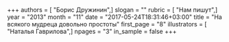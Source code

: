 +++
authors = [ "Борис Дружинин",]
slogan = ""
rubric = [ "Нам пишут",]
year = "2013"
month = "11"
date = "2017-05-24T18:31:46+03:00"
title = "На всякого мудреца довольно простоты"
first_page = "8"
illustrators = [ "Наталья Гаврилова",]
npages = "3"
in_sample = false
+++
